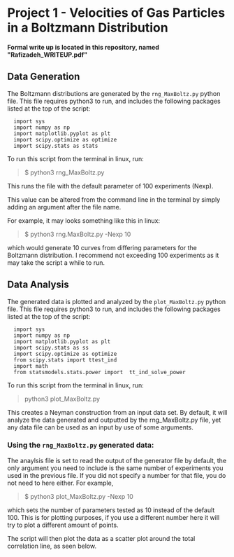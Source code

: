 # Project 1 - Velocities of Gas Particles in a Boltzmann Distribution

**Formal write up is located in this repository, named "Rafizadeh_WRITEUP.pdf"**

## Data Generation

The Boltzmann distributions are generated by the `rng_MaxBoltz.py` python file. This file requires python3 to run, and includes the following packages listed at the top of the script:

```
  import sys
  import numpy as np
  import matplotlib.pyplot as plt
  import scipy.optimize as optimize
  import scipy.stats as stats
```

To run this script from the terminal in linux, run:

> $ python3 rng_MaxBoltz.py

This runs the file with the default parameter of 100 experiments (Nexp).

This value can be altered from the command line in the terminal by simply adding an argument after the file name.

For example, it may looks something like this in linux:

> $ python3 rng.MaxBoltz.py -Nexp 10

which would generate 10 curves from differing parameters for the Boltzmann distribution. I recommend not exceeding 100 experiments as it may take the script a while to run. 

## Data Analysis

The generated data is plotted and analyzed by the `plot_MaxBoltz.py` python file. This file requires python3 to run, and includes the following packages listed at the top of the script:

```
  import sys
  import numpy as np
  import matplotlib.pyplot as plt
  import scipy.stats as ss
  import scipy.optimize as optimize
  from scipy.stats import ttest_ind
  import math
  from statsmodels.stats.power import  tt_ind_solve_power
```

To run this script from the terminal in linux, run:

> python3 plot_MaxBoltz.py

This creates a Neyman construction from an input data set. By default, it will analyze the data generated and outputted by the rng_MaxBoltz.py file, yet any data file can be used as an input by use of some arguments.

### Using the `rng_MaxBoltz.py` generated data:

The anaylsis file is set to read the output of the generator file by default, the only argument you need to include is the same number of experiments you used in the previous file. If you did not specify a number for that file, you do not need to here either. For example,

> $ python3 plot_MaxBoltz.py -Nexp 10

which sets the number of parameters tested as 10 instead of the default 100. This is for plotting purposes, if you use a different number here it will try to plot a different amount of points. 

The script will then plot the data as a scatter plot around the total correlation line, as seen below.




